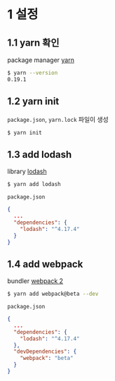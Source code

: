 # 1 설정


## 1.1 yarn 확인
package manager [yarn](https://yarnpkg.com/)
```sh
$ yarn --version
0.19.1
```


## 1.2 yarn init
`package.json`, `yarn.lock` 파일이 생성
```sh
$ yarn init
```


## 1.3 add lodash
library [lodash](https://lodash.com/)
```sh
$ yarn add lodash
```

`package.json`
```json
{
  ...
  "dependencies": {
    "lodash": "^4.17.4"
  }
}
```

## 1.4 add webpack
bundler [webpack 2](https://webpack.js.org/)
```sh
$ yarn add webpack@beta --dev
```

`package.json`
```json
{
  ...
  "dependencies": {
    "lodash": "^4.17.4"
  },
  "devDependencies": {
    "webpack": "beta"
  }
}
```
